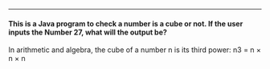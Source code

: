 
***
#### This is a Java program to check a number is a cube or not. If the user inputs the Number 27, what will the output be?


<div class="hint">
  In arithmetic and algebra, the cube of a number n is its third power: 
    n3 = n × n × n
</div>